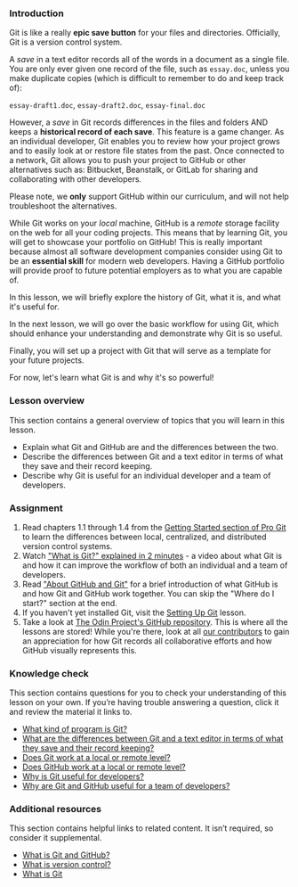 ### Introduction

Git is like a really **epic save button** for your files and directories. Officially, Git is a version control system.

<span id="text-editor-and-git"></span>A *save* in a text editor records all of the words in a document as a single file. You are only ever given one record of the file, such as `essay.doc`, unless you make duplicate copies (which is difficult to remember to do and keep track of):

`essay-draft1.doc`, `essay-draft2.doc`, `essay-final.doc`

However, a *save* in Git records differences in the files and folders AND keeps a **historical record of each save**. This feature is a game changer. As an individual developer, Git enables you to review how your project grows and to easily look at or restore file states from the past. Once connected to a network, Git allows you to push your project to GitHub or other alternatives such as: Bitbucket, Beanstalk, or GitLab for sharing and collaborating with other developers.

Please note, we **only** support GitHub within our curriculum, and will not help troubleshoot the alternatives.

<span id="git-local"></span>While Git works on your *local* machine, <span id="github-remote"></span>GitHub is a *remote* storage facility on the web for all your coding projects. This means that by learning Git, you will get to showcase your portfolio on GitHub! This is really important because almost all software development companies consider using Git to be an **essential skill** for modern web developers. Having a GitHub portfolio will provide proof to future potential employers as to what you are capable of.

In this lesson, we will briefly explore the history of Git, what it is, and what it's useful for.

In the next lesson, we will go over the basic workflow for using Git, which should enhance your understanding and demonstrate why Git is so useful.

Finally, you will set up a project with Git that will serve as a template for your future projects.

For now, let's learn what Git is and why it's so powerful!

### Lesson overview

This section contains a general overview of topics that you will learn in this lesson.

 - Explain what Git and GitHub are and the differences between the two.
 - Describe the differences between Git and a text editor in terms of what they save and their record keeping.
 - Describe why Git is useful for an individual developer and a team of developers.

### Assignment

<div class="lesson-content__panel" markdown="1">

  1. Read chapters 1.1 through 1.4 from the [Getting Started section of Pro Git](https://git-scm.com/book/en/v2/Getting-Started-About-Version-Control) to learn the differences between local, centralized, and distributed version control systems.
  1. Watch ["What is Git?" explained in 2 minutes](https://www.youtube.com/watch?v=2ReR1YJrNOM) - a video about what Git is and how it can improve the workflow of both an individual and a team of developers.
  1. Read ["About GitHub and Git"](https://docs.github.com/en/get-started/start-your-journey/about-github-and-git) for a brief introduction of what GitHub is and how Git and GitHub work together. You can skip the "Where do I start?" section at the end.
  1. If you haven't yet installed Git, visit the [Setting Up Git](https://www.theodinproject.com/lessons/foundations-setting-up-git) lesson.
  1. Take a look at [The Odin Project's GitHub repository](https://github.com/TheOdinProject/curriculum). This is where all the lessons are stored! While you're there, look at all [our contributors](https://github.com/TheOdinProject/curriculum/graphs/contributors) to gain an appreciation for how Git records all collaborative efforts and how GitHub visually represents this.
</div>

### Knowledge check

This section contains questions for you to check your understanding of this lesson on your own. If you’re having trouble answering a question, click it and review the material it links to.

- <a class="knowledge-check-link" href="#introduction">What kind of program is Git?</a>
- <a class="knowledge-check-link" href="#text-editor-and-git">What are the differences between Git and a text editor in terms of what they save and their record keeping?</a>
- <a class="knowledge-check-link" href="#git-local">Does Git work at a local or remote level?</a>
- <a class="knowledge-check-link" href="#github-remote">Does GitHub work at a local or remote level?</a>
- <a class="knowledge-check-link" href="https://www.youtube.com/watch?v=2ReR1YJrNOM">Why is Git useful for developers?</a>
- <a class="knowledge-check-link" href="https://youtu.be/1h9_cB9mPT8?t=162">Why are Git and GitHub useful for a team of developers?</a>

### Additional resources

This section contains helpful links to related content. It isn’t required, so consider it supplemental.

- [What is Git and GitHub?](https://content.red-badger.com/resources/what-is-git-and-github)
- [What is version control?](https://www.atlassian.com/git/tutorials/what-is-version-control)
- [What is Git](https://www.atlassian.com/git/tutorials/what-is-git)

